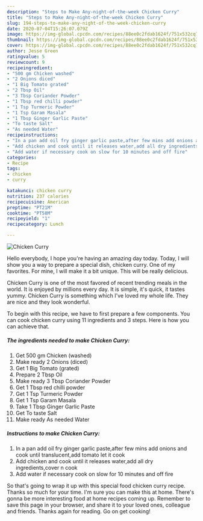 ```yaml
---
description: "Steps to Make Any-night-of-the-week Chicken Curry"
title: "Steps to Make Any-night-of-the-week Chicken Curry"
slug: 194-steps-to-make-any-night-of-the-week-chicken-curry
date: 2020-07-04T15:26:07.079Z
image: https://img-global.cpcdn.com/recipes/88ee0c2fdab1624f/751x532cq70/chicken-curry-recipe-main-photo.jpg
thumbnail: https://img-global.cpcdn.com/recipes/88ee0c2fdab1624f/751x532cq70/chicken-curry-recipe-main-photo.jpg
cover: https://img-global.cpcdn.com/recipes/88ee0c2fdab1624f/751x532cq70/chicken-curry-recipe-main-photo.jpg
author: Jesse Green
ratingvalue: 5
reviewcount: 9
recipeingredient:
- "500 gm Chicken washed"
- "2 Onions diced"
- "1 Big Tomato grated"
- "2 Tbsp Oil"
- "3 Tbsp Coriander Powder"
- "1 Tbsp red chilli powder"
- "1 Tsp Turmeric Powder"
- "1 Tsp Garam Masala"
- "1 Tbsp Ginger Garlic Paste"
- "To taste Salt"
- "As needed Water"
recipeinstructions:
- "In a pan add oil fry ginger garlic paste,after few mins add onions and cook until translucent,add tomato let it cook"
- "Add chicken and cook until it releases water,add all dry ingredients,cover n cook"
- "Add water if necessary cook on slow for 10 minutes and off fire"
categories:
- Recipe
tags:
- chicken
- curry

katakunci: chicken curry 
nutrition: 237 calories
recipecuisine: American
preptime: "PT21M"
cooktime: "PT58M"
recipeyield: "1"
recipecategory: Lunch

---
```



![Chicken Curry](https://img-global.cpcdn.com/recipes/88ee0c2fdab1624f/751x532cq70/chicken-curry-recipe-main-photo.jpg)

Hello everybody, I hope you're having an amazing day today. Today, I will show you a way to prepare a special dish, chicken curry. One of my favorites. For mine, I will make it a bit unique. This will be really delicious.



Chicken Curry is one of the most favored of recent trending meals in the world. It is enjoyed by millions every day. It is simple, it's quick, it tastes yummy. Chicken Curry is something which I've loved my whole life. They are nice and they look wonderful.


To begin with this recipe, we have to first prepare a few components. You can cook chicken curry using 11 ingredients and 3 steps. Here is how you can achieve that.

<!--inarticleads1-->

##### The ingredients needed to make Chicken Curry:

1. Get 500 gm Chicken (washed)
1. Make ready 2 Onions (diced)
1. Get 1 Big Tomato (grated)
1. Prepare 2 Tbsp Oil
1. Make ready 3 Tbsp Coriander Powder
1. Get 1 Tbsp red chilli powder
1. Get 1 Tsp Turmeric Powder
1. Get 1 Tsp Garam Masala
1. Take 1 Tbsp Ginger Garlic Paste
1. Get To taste Salt
1. Make ready As needed Water




<!--inarticleads2-->

##### Instructions to make Chicken Curry:

1. In a pan add oil fry ginger garlic paste,after few mins add onions and cook until translucent,add tomato let it cook
1. Add chicken and cook until it releases water,add all dry ingredients,cover n cook
1. Add water if necessary cook on slow for 10 minutes and off fire




So that's going to wrap it up with this special food chicken curry recipe. Thanks so much for your time. I'm sure you can make this at home. There's gonna be more interesting food at home recipes coming up. Remember to save this page in your browser, and share it to your loved ones, colleague and friends. Thanks again for reading. Go on get cooking!
